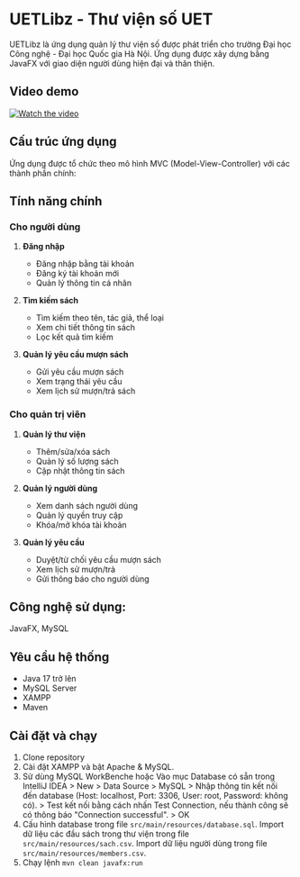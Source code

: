 # UETLibz - Thư viện số UET

UETLibz là ứng dụng quản lý thư viện số được phát triển cho trường Đại học Công nghệ - Đại học Quốc gia Hà Nội. Ứng dụng được xây dựng bằng JavaFX với giao diện người dùng hiện đại và thân thiện.

## Video demo
[![Watch the video](![img.png](img.png))](https://youtu.be/pIQ7TBqDrws)


## Cấu trúc ứng dụng

Ứng dụng được tổ chức theo mô hình MVC (Model-View-Controller) với các thành phần chính:


## Tính năng chính

### Cho người dùng
1. **Đăng nhập**
   - Đăng nhập bằng tài khoản
   - Đăng ký tài khoản mới
   - Quản lý thông tin cá nhân

2. **Tìm kiếm sách**
   - Tìm kiếm theo tên, tác giả, thể loại
   - Xem chi tiết thông tin sách
   - Lọc kết quả tìm kiếm

3. **Quản lý yêu cầu mượn sách**
   - Gửi yêu cầu mượn sách
   - Xem trạng thái yêu cầu
   - Xem lịch sử mượn/trả sách

### Cho quản trị viên
1. **Quản lý thư viện**
   - Thêm/sửa/xóa sách
   - Quản lý số lượng sách
   - Cập nhật thông tin sách

2. **Quản lý người dùng**
   - Xem danh sách người dùng
   - Quản lý quyền truy cập
   - Khóa/mở khóa tài khoản

3. **Quản lý yêu cầu**
   - Duyệt/từ chối yêu cầu mượn sách
   - Xem lịch sử mượn/trả
   - Gửi thông báo cho người dùng

## Công nghệ sử dụng:
JavaFX, MySQL

## Yêu cầu hệ thống
- Java 17 trở lên
- MySQL Server
- XAMPP
- Maven

## Cài đặt và chạy
1. Clone repository
2. Cài đặt XAMPP và bật Apache & MySQL. 
3. Sử dùng MySQL WorkBenche hoặc Vào mục Database có sẵn trong IntelliJ IDEA > New > Data Source > MySQL > Nhập thông tin kết nối đến database (Host: localhost, Port: 3306, User: root, Password: không có). > Test kết nối bằng cách nhấn Test Connection, nếu thành công sẽ có thông báo "Connection successful". > OK
4. Cấu hình database trong file `src/main/resources/database.sql`. Import dữ liệu các đầu sách trong thư viện trong file `src/main/resources/sach.csv`. Import dữ liệu người dùng trong file `src/main/resources/members.csv`.
3. Chạy lệnh `mvn clean javafx:run`

